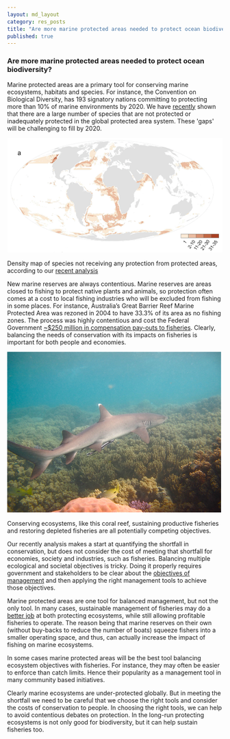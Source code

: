 ```yaml
---
layout: md_layout
category: res_posts
title: "Are more marine protected areas needed to protect ocean biodiversity?"
published: true  
---
```


### Are more marine protected areas needed to protect ocean biodiversity?

Marine protected areas are a primary tool for conserving marine ecosystems, habitats and species. For instance, the Convention on Biological Diversity, has 193 signatory nations committing to protecting more than 10% of marine environments by 2020. We have [recently](http://www.nature.com/articles/srep17539) shown that there are a large number of species that are not protected or inadequately protected in the global protected area system. These 'gaps' will be challenging to fill by 2020.

<div class = "image_caption">
<img src ="/Images/gapspecies.png" alt="shark" class="image_float"/>
<p>
Density map of species not receiving any protection from protected areas, according to our <a href ="http://www.nature.com/articles/srep17539">recent analysis </a>
</p>
</div>

New marine reserves are always contentious. Marine reserves are areas closed to fishing to protect native plants and animals, so protection often comes at a cost to local fishing industries who will be excluded from fishing in some places. For instance, Australia’s Great Barrier Reef Marine Protected Area was rezoned in 2004 to have 33.3% of its area as no fishing zones. The process was highly contentious and cost the Federal Government [~$250 million in compensation pay-outs to fisheries](http://www.sciencedirect.com/science/article/pii/S0964569110001006). Clearly, balancing the needs of conservation with its impacts on fisheries is important for both people and economies.
<div class = "image_caption">
<img src ="/Images/whitetip_shark.png" alt="shark" class="image_float"/>
<p>
Conserving ecosystems, like this coral reef, sustaining productive fisheries and restoring depleted fisheries are all potentially competing objectives.
</p>
</div>  

Our recently analysis makes a start at quantifying the shortfall in conservation, but does not consider the cost of meeting that shortfall for economies, society and industries, such as fisheries. Balancing multiple ecological and societal objectives is tricky. Doing it properly requires government and stakeholders to be clear about the [objectives of management](/res_posts/2015/08/05/conservation-priorities.html) and then applying the right management tools to achieve those objectives.

Marine protected areas are one tool for balanced management, but not the only tool. In many cases, sustainable management of fisheries may do a [better job](http://fisheries.org/docs/wp/Frontiers-fisheries-article.pdf) at both protecting ecosystems, while still allowing profitable fisheries to operate. The reason being that marine reserves on their own (without buy-backs to reduce the number of boats) squeeze fishers into a smaller operating space, and thus, can actually increase the impact of fishing on marine ecosystems.  

In some cases marine protected areas will be the best tool balancing ecosystem objectives with fisheries. For instance, they may often be easier to enforce than catch limits. Hence their popularity as a management tool in many community based initiatives.

Clearly marine ecosystems are under-protected globally. But in meeting the shortfall we need to be careful that we choose the right tools and consider the costs of conservation to people. In choosing the right tools, we can help to avoid contentious debates on protection. In the long-run protecting ecosystems is not only good for biodiversity, but it can help sustain fisheries too.  
